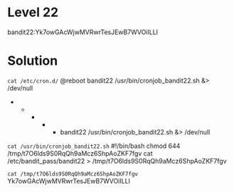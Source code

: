 # Level 22

bandit22:Yk7owGAcWjwMVRwrTesJEwB7WVOiILLI

# Solution

`cat /etc/cron.d/`
@reboot bandit22 /usr/bin/cronjob_bandit22.sh &> /dev/null
* * * * * bandit22 /usr/bin/cronjob_bandit22.sh &> /dev/null

`cat /usr/bin/cronjob_bandit22.sh`
#!/bin/bash
chmod 644 /tmp/t7O6lds9S0RqQh9aMcz6ShpAoZKF7fgv
cat /etc/bandit_pass/bandit22 > /tmp/t7O6lds9S0RqQh9aMcz6ShpAoZKF7fgv

`cat /tmp/t7O6lds9S0RqQh9aMcz6ShpAoZKF7fgv`
Yk7owGAcWjwMVRwrTesJEwB7WVOiILLI